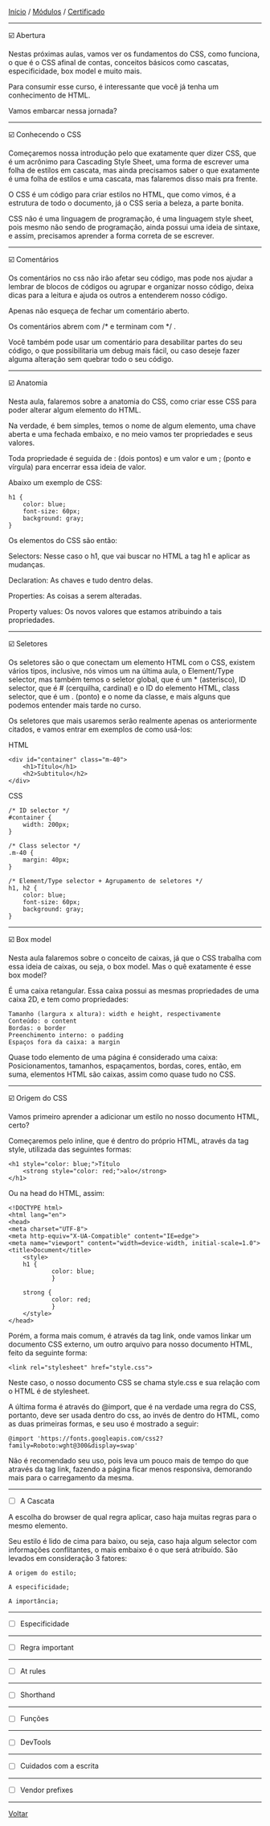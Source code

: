 [Início](https://github.com/Thalyalm/rocketseat-trilha-fundamentar) /
[Módulos](https://github.com/Thalyalm/rocketseat-trilha-fundamentar/tree/main/modulos) /
[Certificado](https://github.com/Thalyalm/rocketseat-trilha-fundamentar/tree/main/certificado)

---

:ballot_box_with_check: Abertura

Nestas próximas aulas, vamos ver os fundamentos do CSS, como funciona, o que é o CSS afinal de contas, conceitos básicos como cascatas, especificidade, box model e muito mais.

Para consumir esse curso, é interessante que você já tenha um conhecimento de HTML.

Vamos embarcar nessa jornada?

---

:ballot_box_with_check: Conhecendo o CSS

Começaremos nossa introdução pelo que exatamente quer dizer CSS, que é um acrônimo para Cascading Style Sheet, uma forma de escrever uma folha de estilos em cascata, mas ainda precisamos saber o que exatamente é uma folha de estilos e uma cascata, mas falaremos disso mais pra frente.

O CSS é um código para criar estilos no HTML, que como vimos, é a estrutura de todo o documento, já o CSS seria a beleza, a parte bonita.

CSS não é uma linguagem de programação, é uma linguagem style sheet, pois mesmo não sendo de programação, ainda possui uma ideia de sintaxe, e assim, precisamos aprender a forma correta de se escrever.

---

:ballot_box_with_check: Comentários

Os comentários no css não irão afetar seu código, mas pode nos ajudar a lembrar de blocos de códigos ou agrupar e organizar nosso código, deixa dicas para a leitura e ajuda os outros a entenderem nosso código.

Apenas não esqueça de fechar um comentário aberto.

Os comentários abrem com /* e terminam com */ .

Você também pode usar um comentário para desabilitar partes do seu código, o que possibilitaria um debug mais fácil, ou caso deseje fazer alguma alteração sem quebrar todo o seu código.

---

:ballot_box_with_check: Anatomia

Nesta aula, falaremos sobre a anatomia do CSS, como criar esse CSS para poder alterar algum elemento do HTML.

Na verdade, é bem simples, temos o nome de algum elemento, uma chave aberta e uma fechada embaixo, e no meio vamos ter propriedades e seus valores.

Toda propriedade é seguida de : (dois pontos) e um valor e um ; (ponto e vírgula) para encerrar essa ideia de valor.

Abaixo um exemplo de CSS:

    h1 {
        color: blue;
        font-size: 60px;
        background: gray;
    }

Os elementos do CSS são então:

Selectors: Nesse caso o h1, que vai buscar no HTML a tag h1 e aplicar as mudanças.

Declaration: As chaves e tudo dentro delas.

Properties: As coisas a serem alteradas.

Property values: Os novos valores que estamos atribuindo a tais propriedades.

---

:ballot_box_with_check: Seletores

Os seletores são o que conectam um elemento HTML com o CSS, existem vários tipos, inclusive, nós vimos um na última aula, o Element/Type selector, mas também temos o seletor global, que é um * (asterisco), ID selector, que é # (cerquilha, cardinal) e o ID do elemento HTML, class selector, que é um . (ponto) e o nome da classe, e mais alguns que podemos entender mais tarde no curso.

Os seletores que mais usaremos serão realmente apenas os anteriormente citados, e vamos entrar em exemplos de como usá-los:

HTML

    <div id="container" class="m-40">
        <h1>Título</h1>
        <h2>Subtitulo</h2>
    </div>

CSS

    /* ID selector */
    #container {
        width: 200px;
    }

    /* Class selector */
    .m-40 {
        margin: 40px;
    }

    /* Element/Type selector + Agrupamento de seletores */
    h1, h2 {
        color: blue;
        font-size: 60px;
        background: gray;
    }

---

:ballot_box_with_check: Box model

Nesta aula falaremos sobre o conceito de caixas, já que o CSS trabalha com essa ideia de caixas, ou seja, o box model. Mas o quê exatamente é esse box model?

É uma caixa retangular. Essa caixa possui as mesmas propriedades de uma caixa 2D, e tem como propriedades:

    Tamanho (largura x altura): width e height, respectivamente
    Conteúdo: o content
    Bordas: o border
    Preenchimento interno: o padding
    Espaços fora da caixa: a margin

Quase todo elemento de uma página é considerado uma caixa: Posicionamentos, tamanhos, espaçamentos, bordas, cores, então, em suma, elementos HTML são caixas, assim como quase tudo no CSS.

---

:ballot_box_with_check: Origem do CSS

Vamos primeiro aprender a adicionar um estilo no nosso documento HTML, certo?

Começaremos pelo inline, que é dentro do próprio HTML, através da tag style, utilizada das seguintes formas:

    <h1 style="color: blue;">Título
        <strong style="color: red;">alo</strong>
    </h1>

Ou na head do HTML, assim:

    <!DOCTYPE html>
    <html lang="en">
    <head>
    <meta charset="UTF-8">
    <meta http-equiv="X-UA-Compatible" content="IE=edge">
    <meta name="viewport" content="width=device-width, initial-scale=1.0">
    <title>Document</title>
        <style>
        h1 {
                color: blue;
                }
        
        strong {
                color: red;
                }
        </style>
    </head>

Porém, a forma mais comum, é através da tag link, onde vamos linkar um documento CSS externo, um outro arquivo para nosso documento HTML, feito da seguinte forma:

    <link rel="stylesheet" href="style.css">

Neste caso, o nosso documento CSS se chama style.css e sua relação com o HTML é de stylesheet.

A última forma é através do @import, que é na verdade uma regra do CSS, portanto, deve ser usada dentro do css, ao invés de dentro do HTML, como as duas primeiras formas, e seu uso é mostrado a seguir:

    @import 'https://fonts.googleapis.com/css2?family=Roboto:wght@300&display=swap'

Não é recomendado seu uso, pois leva um pouco mais de tempo do que através da tag link, fazendo a página ficar menos responsiva, demorando mais para o carregamento da mesma.

---

- [ ] A Cascata

A escolha do browser de qual regra aplicar, caso haja muitas regras para o mesmo elemento.

Seu estilo é lido de cima para baixo, ou seja, caso haja algum selector com informações conflitantes, o mais embaixo é o que será atribuído.
São levados em consideração 3 fatores:

    A origem do estilo;

    A especificidade;

    A importância;

---

- [ ] Especificidade

---

- [ ] Regra important

---

- [ ] At rules

---

- [ ] Shorthand

---

- [ ] Funções

---

- [ ] DevTools

---

- [ ] Cuidados com a escrita

---

- [ ] Vendor prefixes

---

[Voltar](https://github.com/Thalyalm/rocketseat-trilha-fundamentar/tree/main/modulos/guia-estelar-de-css)